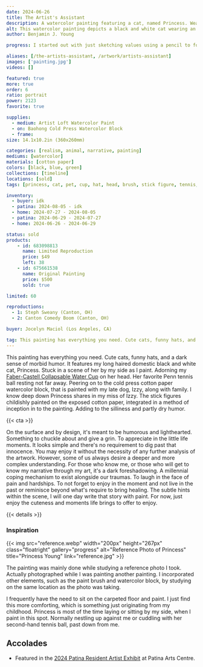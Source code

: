 ```yaml
---
date: 2024-06-26
title: The Artist's Assistant
description: A watercolor painting featuring a cat, named Princess. Wearing a water cup as a hat on her head. As she sits and watches the artist paint.
alt: This watercolor painting depicts a black and white cat wearing an upside-down green water cup on its head, sitting beside a tennis ball and a painting of a stick-figure family, with a paintbrush resting nearby.
author: Benjamin J. Young

progress: I started out with just sketching values using a pencil to form the shapes. Then, layer by layer, added the color. This painting is special in the fact I left the bare cotton paper exposed in the inception of it's self on the watercolor block in the painting. As well as finding a subtle way to integrate my signature in to the painting, on the painted painting it's self...

aliases: [/the-artists-assistant, /artwork/artists-assistant]
images: ['painting.jpg']
videos: []

featured: true
more: true
order: 6
ratio: portrait
power: 2123
favorite: true

supplies:
  - medium: Artist Loft Watercolor Paint
  - on: Baohong Cold Press Watercolor Block
  - frame: 
size: 14.1x10.2in (360x260mm)

categories: [realism, animal, narrative, painting]
mediums: [watercolor]
materials: [cotton paper]
colors: [black, blue, green]
collections: [timeline]
locations: [sold]
tags: [princess, cat, pet, cup, hat, head, brush, stick figure, tennis, ball, inception, humor, funny, lighthearted, childish, morbid, foreshadowing, loss, ben, andrea, marcus, audrey, izzy, indoors, warm, number two]

inventory:
  - buyer: idk
  - patina: 2024-08-05 - idk
  - home: 2024-07-27 - 2024-08-05
  - patina: 2024-06-29 - 2024-07-27
  - home: 2024-06-26 - 2024-06-29

status: sold
products:
    - id: 683098813
      name: Limited Reproduction
      price: $49
      left: 38
    - id: 675661538
      name: Original Painting
      price: $500
      sold: true

limited: 60

reproductions:
  - 1: Steph Sweany (Canton, OH)
  - 2: Canton Comedy Boom (Canton, OH)

buyer: Jocelyn Maciol (Los Angeles, CA)

tag: This painting has everything you need. Cute cats, funny hats, and a dark sense of morbid humor. It features my long haired domestic black and white cat, Princess. Stuck in a scene of her by my side as I paint. Adorning my watercolor cup on her head. Her favorite Penn tennis ball resting not far away. Peering on to the cold press cotton paper watercolor block, that is painted with my late dog, Izzy, along with family. I know deep down Princess shares in my miss of Izzy. The stick figures childishly painted on the exposed cotton paper, integrated in a method of inception in to the painting. Adding to the silliness and partly dry humor.
---
```


This painting has everything you need. Cute cats, funny hats, and a dark sense of morbid humor. It features my long haired domestic black and white cat, Princess. Stuck in a scene of her by my side as I paint. Adorning my [Faber-Castell Collapsable Water Cup](https://www.fabercastell.com/products/collapsible-water-cup-770310) on her head. Her favorite Penn tennis ball resting not far away. Peering on to the cold press cotton paper watercolor block, that is painted with my late dog, Izzy, along with family. I know deep down Princess shares in my miss of Izzy. The stick figures childishly painted on the exposed cotton paper, integrated in a method of inception in to the painting. Adding to the silliness and partly dry humor.

<!--more-->

{{< cta >}}

On the surface and by design, it's meant to be humorous and lighthearted. Something to chuckle about and give a grin. To appreciate in the little life moments. It looks simple and there's no requirement to dig past that innocence. You may enjoy it without the necessity of any further analysis of the artwork. However, some of us always desire a deeper and more complex understanding. For those who know me, or those who will get to know my narrative through my art, it's a dark foreshadowing. A millennial coping mechanism to exist alongside our traumas. To laugh in the face of pain and hardships. To not forget to enjoy in the moment and not live in the past or reminisce beyond what's require to bring healing. The subtle hints within the scene, I will one day write that story with paint. For now, just enjoy the cuteness and moments life brings to offer to enjoy.

{{< details >}}

### Inspiration ###

{{< img src="reference.webp" width="200px" height="267px" class="floatright" gallery="progress" alt="Reference Photo of Princess" title="Princess Young" link="reference.jpg" >}}

The painting was mainly done while studying a reference photo I took. Actually photographed while I was painting another painting. I incorporated other elements, such as the paint brush and watercolor block, by studying on the same location as the photo was taking.

I frequently have the need to sit on the carpeted floor and paint. I just find this more comforting, which is something just originating from my childhood. Princess is most of the time laying or sitting by my side, when I paint in this spot. Normally nestling up against me or cuddling with her second-hand tennis ball, past down from me.

## Accolades ##

* Featured in the [2024 Patina Resident Artist Exhibit](https://www.facebook.com/events/512553025101953) at Patina Arts Centre.